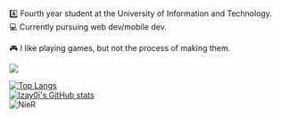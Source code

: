 :four: Fourth year student at the University of Information and Technology.\
:computer: Currently pursuing web dev/mobile dev.

:video_game: I like playing games, but not the process of making them.

![](https://komarev.com/ghpvc/?username=Izay0i&style=plastic&color=brightgreen&label=Views)

[![Top Langs](https://github-readme-stats.vercel.app/api/top-langs/?username=Izay0i&layout=compact)](https://github.com/Izay0i/github-readme-stats)\
[![Izay0i's GitHub stats](https://github-readme-stats.vercel.app/api?username=Izay0i)](https://github.com/Izay0i/github-readme-stats)\
![NieR](https://thumbs.gfycat.com/TepidScholarlyDiamondbackrattlesnake-size_restricted.gif)
